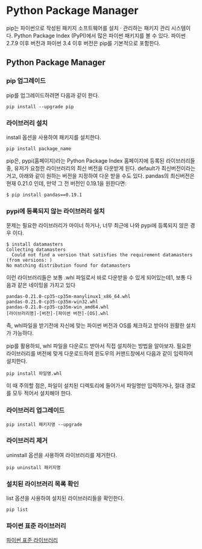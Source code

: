 # Python Package Manager

pip는 파이썬으로 작성된 패키지 소프트웨어를 설치 · 관리하는 패키지 관리 시스템이다. Python Package Index (PyPI)에서 많은 파이썬 패키지를 볼 수 있다. 파이썬 2.7.9 이후 버전과 파이썬 3.4 이후 버전은 pip를 기본적으로 포함한다.

## Python Package Manager

### pip 업그레이드

pip를 업그레이드하려면 다음과 같이 한다.

```shell
pip install --upgrade pip 
```

### 라이브러리 설치

install 옵션을 사용하여 패키지를 설치한다.

```shell
pip install package_name
```

pip은, pypi(홈페이지)라는 Python Package Index 홈페이지에 등록된 라이브러리들 중, 유저가 요청한 라이브러리의 최신 버전을 다운받게 된다. default가 최신버전이라는 거고, 아래와 같이 원하는 버전을 지정하여 다운 받을 수도 있다. pandas의 최신버전은 현재 0.21.0 인데, 만약 그 전 버전인 0.19.1을 원한다면:

```shell
$ pip install pandas==0.19.1
```

### pypi에 등록되지 않는 라이브러리 설치

문제는 필요한 라이브러리가 마이너 하거나, 너무 최근에 나와 pypi에 등록되지 않은 경우 이다.

```shell
$ install datamasters
Collecting datamasters
  Could not find a version that satisfies the requirement datamasters (from versions: )
No matching distribution found for datamasters
```

이런 라이브러리들은 보통 .whl 파일로서 바로 다운받을 수 있게 되어있는데1, 보통 다음과 같은 네이밍을 가지고 있다

```
pandas-0.21.0-cp35-cp35m-manylinux1_x86_64.whl
pandas-0.21.0-cp35-cp35m-win32.whl
pandas-0.21.0-cp35-cp35m-win_amd64.whl
[라이브러리명]-[버전]-[파이썬 버전]-[OS].whl
```

즉, whl파일을 받기전에 자신에 맞는 파이썬 버전과 OS를 체크하고 받아야 원활한 설치가 가능하다.

pip를 활용하되, whl 파일을 다운로드 받아서 직접 설치하는 방법을 알아보자. 필요한 라이브러리를 버전에 맞게 다운로드하여 윈도우의 커맨드창에서 다음과 같이 입력하여 설치한다.

```shell
pip install 파일명.whl
```

이 때 주의할 점은, 파일이 설치된 디렉토리에 들어가서 파일명만 입력하거나, 절대 경로를 모두 적어서 설치해야 한다.

### 라이브러리 업그레이드

```shell
pip install 패키지명 --upgrade
```

### 라이브러리 제거

uninstall 옵션을 사용하여 라이브러리를 제거한다.

```shell
pip uninstall 패키지명
```

### 설치된 라이브러리 목록 확인

list 옵션을 사용하여 설치된 라이브러리들을 확인한다.

```shell
pip list
```

### 파이썬 표준 라이브러리

[파이썬 표준 라이브러리](https://docs.python.org/ko/3/library/index.html)
